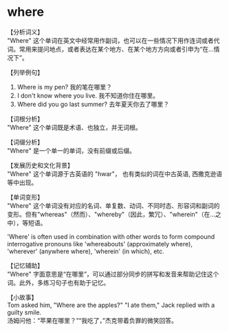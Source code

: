 # where

【分析词义】  
"Where" 这个单词在英文中经常用作副词，也可以在一些情况下用作连词或者代词。常用来提问地点，或者表达在某个地方、在某个地方方向或者引申为“在...情况下”。

  

【列举例句】

  

1.  Where is my pen? 我的笔在哪里？
2.  I don't know where you live. 我不知道你住在哪里。
3.  Where did you go last summer? 去年夏天你去了哪里？

  

【词根分析】  
"Where" 这个单词既是术语、也独立，并无词根。

  

【词缀分析】  
"Where" 是一个单一的单词，没有前缀或后缀。

  

【发展历史和文化背景】  
"Where" 这个单词源于古英语的 "hwar"， 也有类似的词在中古英语, 西撒克逊语等中出现。

  

【单词变形】  
"Where" 这个单词没有对应的名词、单复数、动词、不同时态、形容词和副词的变形。但有"whereas"（然而）、"whereby"（因此，繁冗）、"wherein"（在…之中），等短语。

  

'Where' is often used in combination with other words to form compound interrogative pronouns like 'whereabouts' (approximately where), 'wherever' (anywhere where), 'wherein' (in which), etc.

  

【记忆辅助】  
"Where" 字面意思是“在哪里”，可以通过部分同步的拼写和发音来帮助记住这个词。此外，多练习句子也有助于记忆。

  

【小故事】  
Tom asked him, "Where are the apples?" "I ate them," Jack replied with a guilty smile.  
汤姆问他：“苹果在哪里？”“我吃了，”杰克带着负罪的微笑回答。
